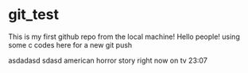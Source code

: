 # git_test
This is my first github repo from the local machine!
Hello people!
using some c codes here for a new git push

asdadasd
sdasd
american horror story right now on tv 23:07